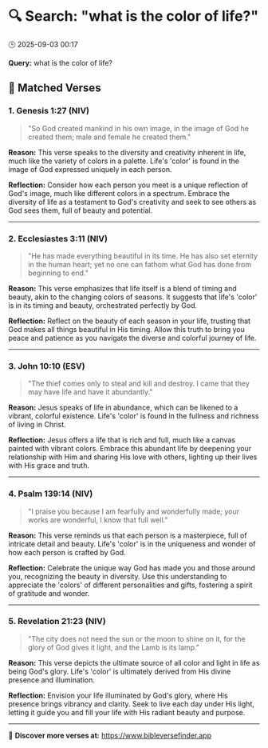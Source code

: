 # 🔍 Search: "what is the color of life?"
🕒 2025-09-03 00:17

**Query:** what is the color of life?

## 📖 Matched Verses

### 1. Genesis 1:27 (NIV)
> "So God created mankind in his own image, in the image of God he created them; male and female he created them."

**Reason:** This verse speaks to the diversity and creativity inherent in life, much like the variety of colors in a palette. Life's 'color' is found in the image of God expressed uniquely in each person.

**Reflection:** Consider how each person you meet is a unique reflection of God's image, much like different colors in a spectrum. Embrace the diversity of life as a testament to God's creativity and seek to see others as God sees them, full of beauty and potential.

---

### 2. Ecclesiastes 3:11 (NIV)
> "He has made everything beautiful in its time. He has also set eternity in the human heart; yet no one can fathom what God has done from beginning to end."

**Reason:** This verse emphasizes that life itself is a blend of timing and beauty, akin to the changing colors of seasons. It suggests that life's 'color' is in its timing and beauty, orchestrated perfectly by God.

**Reflection:** Reflect on the beauty of each season in your life, trusting that God makes all things beautiful in His timing. Allow this truth to bring you peace and patience as you navigate the diverse and colorful journey of life.

---

### 3. John 10:10 (ESV)
> "The thief comes only to steal and kill and destroy. I came that they may have life and have it abundantly."

**Reason:** Jesus speaks of life in abundance, which can be likened to a vibrant, colorful existence. Life's 'color' is found in the fullness and richness of living in Christ.

**Reflection:** Jesus offers a life that is rich and full, much like a canvas painted with vibrant colors. Embrace this abundant life by deepening your relationship with Him and sharing His love with others, lighting up their lives with His grace and truth.

---

### 4. Psalm 139:14 (NIV)
> "I praise you because I am fearfully and wonderfully made; your works are wonderful, I know that full well."

**Reason:** This verse reminds us that each person is a masterpiece, full of intricate detail and beauty. Life's 'color' is in the uniqueness and wonder of how each person is crafted by God.

**Reflection:** Celebrate the unique way God has made you and those around you, recognizing the beauty in diversity. Use this understanding to appreciate the 'colors' of different personalities and gifts, fostering a spirit of gratitude and wonder.

---

### 5. Revelation 21:23 (NIV)
> "The city does not need the sun or the moon to shine on it, for the glory of God gives it light, and the Lamb is its lamp."

**Reason:** This verse depicts the ultimate source of all color and light in life as being God's glory. Life's 'color' is ultimately derived from His divine presence and illumination.

**Reflection:** Envision your life illuminated by God's glory, where His presence brings vibrancy and clarity. Seek to live each day under His light, letting it guide you and fill your life with His radiant beauty and purpose.

---

🔗 **Discover more verses at:** https://www.bibleversefinder.app
